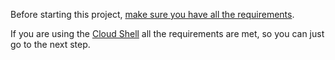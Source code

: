 Before starting this project, [make sure you have all the requirements](http://docs.gae-init.appspot.com/requirement/).

If you are using the [Cloud Shell](https://cloud.google.com/shell/) all the requirements are met, so you can just go to the next step.
